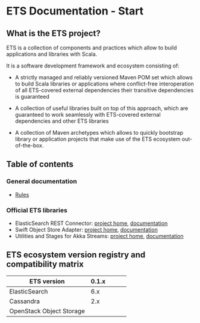 # ETS Documentation - Start

## What is the ETS project?

ETS is a collection of components and practices which allow to build applications and libraries with Scala.

It is a software development framework and ecosystem consisting of:

- A strictly managed and reliably versioned Maven POM set which allows to build Scala libraries or applications where conflict-free interoperation of all ETS-covered external dependencies their transitive dependencies is guaranteed

- A collection of useful libraries built on top of this approach, which are guaranteed to work seamlessly with ETS-covered external dependencies and other ETS libraries

- A collection of Maven archetypes which allows to quickly bootstrap library or application projects that make use of the ETS ecosystem out-of-the-box.


## Table of contents

### General documentation
- [Rules](rules.md)


### Official ETS libraries
- ElasticSearch REST Connector: [project home](https://github.com/Galeria-Kaufhof/ets-elasticsearch-rest-connector), [documentation](libraries/ElasticSearch-REST-Connector/index.md)
- Swift Object Store Adapter: [project home](https://github.com/Galeria-Kaufhof/ets-filestorage), [documentation](libraries/Filestorage/index.md)
- Utilities and Stages for Akka Streams: [project home](https://github.com/Galeria-Kaufhof/ets-akka-stream-utils), [documentation](libraries/Akka-Stream-Utils/index.md)


## ETS ecosystem version registry and compatibility matrix

| ETS version                | 0.1.x |   |   |   |
|----------------------------|-------|---|---|---|
| ElasticSearch              | 6.x   |   |   |   |
| Cassandra                  | 2.x   |   |   |   |
| OpenStack Object Storage   |       |   |   |   |
